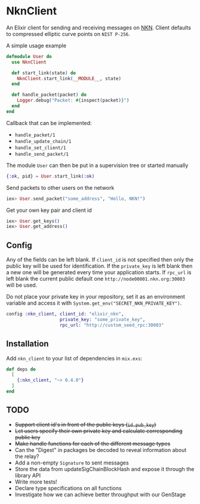 # NknClient

An Elixir client for sending and receiving messages on [NKN](https://nkn.org).
Client defaults to compressed elliptic curve points on `NIST P-256`.

A simple usage example

```elixir
defmodule User do
  use NknClient

  def start_link(state) do
    NknClient.start_link(__MODULE__, state)
  end

  def handle_packet(packet) do
    Logger.debug("Packet: #{inspect(packet)}")
  end
end
```

Callback that can be implemented:

- `handle_packet/1`
- `handle_update_chain/1`
- `handle_set_client/1`
- `handle_send_packet/1`

The module `User` can then be put in a supervision tree or started manually

```elixir
{:ok, pid} = User.start_link(:ok)
```

Send packets to other users on the network

```elixir
iex> User.send_packet("some_address", "Hello, NKN!")
```

Get your own key pair and client id

```elixir
iex> User.get_keys()
iex> User.get_address()
```

## Config

Any of the fields can be left blank. If `client_id` is not specified then only the public key will be used for identification. If the `private_key` is left blank then a new one will be generated every time your application starts. If `rpc_url` is left blank the current public default one `http://node00001.nkn.org:30003` will be used.

Do not place your private key in your repository, set it as an environment variable and access it with `System.get_env("SECRET_NKN_PRIVATE_KEY")`.

```elixir
config :nkn_client, client_id: "elixir_nkn",
                    private_key: "some_private_key",
                    rpc_url: "http://custom_seed_rpc:30003"
```

## Installation

Add `nkn_client` to your list of dependencies in `mix.exs`:

```elixir
def deps do
  [
    {:nkn_client, "~> 0.4.0"}
  ]
end
```

## TODO

- ~~Support client id's in front of the public keys (`id.pub_key`)~~
- ~~Let users specify their own private key and calculate corresponding public key~~
- ~~Make handle functions for each of the different message types~~
- Can the "Digest" in packages be decoded to reveal information about the relay?
- Add a non-empty `Signature` to sent messages
- Store the data from updateSigChainBlockHash and expose it through the library API
- Write more tests!
- Declare type specifications on all functions
- Investigate how we can achieve better throughput with our GenStage